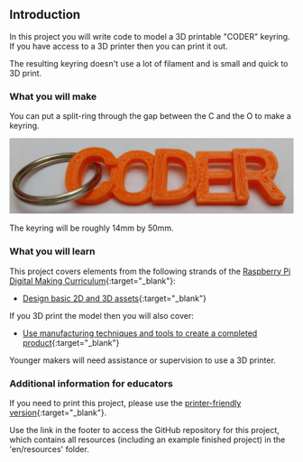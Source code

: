 ## Introduction

In this project you will write code to model a 3D printable "CODER" keyring. If you have access to a 3D printer then you can print it out. 

The resulting keyring doesn't use a lot of filament and is small and quick to 3D print. 

### What you will make

You can put a split-ring through the gap between the C and the O to make a keyring. 

![screenshot](images/coder-keyring.png) 

The keyring will be roughly 14mm by 50mm. 

### What you will learn

This project covers elements from the following strands of the [Raspberry Pi Digital Making Curriculum](http://rpf.io/curriculum){:target="_blank"}:

+ [Design basic 2D and 3D assets](hhttps://curriculum.raspberrypi.org/design/creator/){:target="_blank"}

If you 3D print the model then you will also cover:

+ [Use manufacturing techniques and tools to create a completed product](https://curriculum.raspberrypi.org/manufacture/developer/){:target="_blank"}

Younger makers will need assistance or supervision to use a 3D printer. 

### Additional information for educators

If you need to print this project, please use the [printer-friendly version](https://projects.raspberrypi.org/en/projects/blockcad-coder-badge/print){:target="_blank"}.

Use the link in the footer to access the GitHub repository for this project, which contains all resources (including an example finished project) in the 'en/resources' folder.
